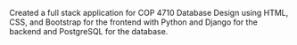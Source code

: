 Created a full stack application for COP 4710 Database Design using HTML, CSS, and Bootstrap for the frontend with Python and Django for the backend and PostgreSQL for the database. 
